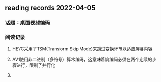 ## reading records 2022-04-05

### 话题：桌面视频编码

### 阅读记录

1. HEVC采用了TSM(Transform Skip Mode)来跳过变换环节以适应屏幕内容

2. AV1使用非二进制（多符号）算术编码，这意味着熵编码必须在两个连续的步骤进行，限制了并行化  
3. 